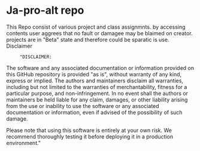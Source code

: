 # Ja-pro-alt repo 
This Repo consist of various project and class assignmnts. 
by accessing contents user aggrees that 
no fault or damagee may be blaimed on creator.
projects are in "Beta" state and therefore could be sparatic is use.
        Disclaimer

         "DISCLAIMER:

The software and any associated documentation or information provided on this GitHub repository is provided "as is", without warranty of any kind, express or implied. The authors and maintainers disclaim all warranties, including but not limited to the warranties of merchantability, fitness for a particular purpose, and non-infringement. In no event shall the authors or maintainers be held liable for any claim, damages, or other liability arising from the use or inability to use the software or any associated documentation or information, even if advised of the possibility of such damage.

Please note that using this software is entirely at your own risk. We recommend thoroughly testing it before deploying it in a production environment."
